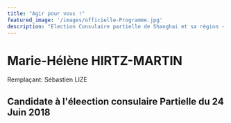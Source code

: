 ```yaml
---
title: "Agir pour vous !"
featured_image: '/images/officielle-Programme.jpg'
description: "Election Consulaire partielle de Shanghai et sa région - Dimanche 24 Juin"
---
```


<h1>Marie-Hélène HIRTZ-MARTIN </h1>
Remplaçant: Sébastien LIZE

<h2>Candidate à l'éleection consulaire Partielle du 24 Juin 2018</h2>

